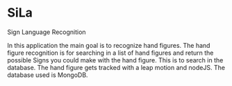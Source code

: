 # SiLa
Sign Language Recognition

In this application the main goal is to recognize hand figures.
The hand figure recognition is for searching in a list of hand figures and return the possible Signs you could make with the hand figure. 
This is to search in the database.
The hand figure gets tracked with a leap motion and nodeJS.
The database used is MongoDB.
